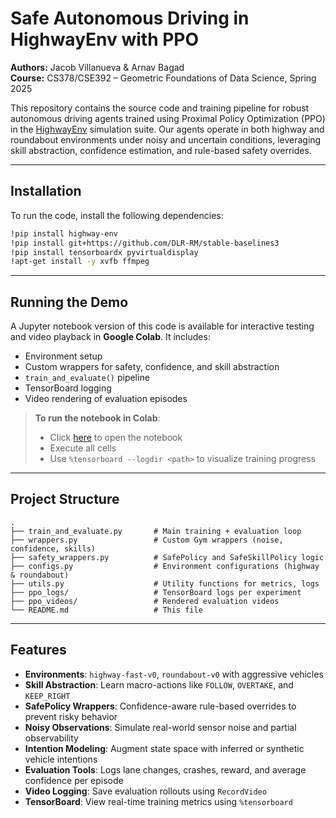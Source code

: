 # Safe Autonomous Driving in HighwayEnv with PPO

**Authors:** Jacob Villanueva & Arnav Bagad  
**Course:** CS378/CSE392 – Geometric Foundations of Data Science, Spring 2025

This repository contains the source code and training pipeline for robust autonomous driving agents trained using Proximal Policy Optimization (PPO) in the [HighwayEnv](https://github.com/eleurent/highway-env) simulation suite. Our agents operate in both highway and roundabout environments under noisy and uncertain conditions, leveraging skill abstraction, confidence estimation, and rule-based safety overrides.

---

## Installation

To run the code, install the following dependencies:

```bash
!pip install highway-env
!pip install git+https://github.com/DLR-RM/stable-baselines3
!pip install tensorboardx pyvirtualdisplay
!apt-get install -y xvfb ffmpeg
```

---

## Running the Demo

A Jupyter notebook version of this code is available for interactive testing and video playback in **Google Colab**. It includes:

- Environment setup
- Custom wrappers for safety, confidence, and skill abstraction
- `train_and_evaluate()` pipeline
- TensorBoard logging
- Video rendering of evaluation episodes

> **To run the notebook in Colab**:  
> - Click [here](#) to open the notebook  
> - Execute all cells  
> - Use `%tensorboard --logdir <path>` to visualize training progress

---

## Project Structure

```
.
├── train_and_evaluate.py       # Main training + evaluation loop
├── wrappers.py                 # Custom Gym wrappers (noise, confidence, skills)
├── safety_wrappers.py          # SafePolicy and SafeSkillPolicy logic
├── configs.py                  # Environment configurations (highway & roundabout)
├── utils.py                    # Utility functions for metrics, logs
├── ppo_logs/                   # TensorBoard logs per experiment
├── ppo_videos/                 # Rendered evaluation videos
└── README.md                   # This file
```

---

## Features

- **Environments**: `highway-fast-v0`, `roundabout-v0` with aggressive vehicles  
- **Skill Abstraction**: Learn macro-actions like `FOLLOW`, `OVERTAKE`, and `KEEP_RIGHT`  
- **SafePolicy Wrappers**: Confidence-aware rule-based overrides to prevent risky behavior  
- **Noisy Observations**: Simulate real-world sensor noise and partial observability  
- **Intention Modeling**: Augment state space with inferred or synthetic vehicle intentions  
- **Evaluation Tools**: Logs lane changes, crashes, reward, and average confidence per episode  
- **Video Logging**: Save evaluation rollouts using `RecordVideo`  
- **TensorBoard**: View real-time training metrics using `%tensorboard`  
